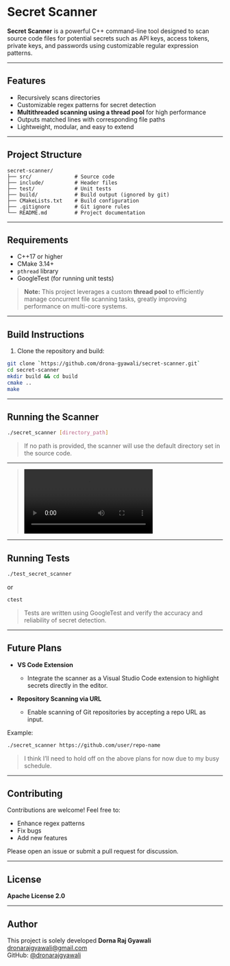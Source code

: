 # Secret Scanner

**Secret Scanner** is a powerful C++ command-line tool designed to scan source code files for potential secrets such as API keys, access tokens, private keys, and passwords using customizable regular expression patterns.

---

## Features

* Recursively scans directories
* Customizable regex patterns for secret detection
* **Multithreaded scanning using a thread pool** for high performance
* Outputs matched lines with corresponding file paths
* Lightweight, modular, and easy to extend

---

## Project Structure

```
secret-scanner/
├── src/              # Source code
├── include/          # Header files
├── test/             # Unit tests
├── build/            # Build output (ignored by git)
├── CMakeLists.txt    # Build configuration
├── .gitignore        # Git ignore rules
└── README.md         # Project documentation
```

---

## Requirements

* C++17 or higher
* CMake 3.14+
* `pthread` library
* GoogleTest (for running unit tests)

> **Note:** This project leverages a custom **thread pool** to efficiently manage concurrent file scanning tasks, greatly improving performance on multi-core systems.

---

## Build Instructions

1. Clone the repository and build:

```bash
git clone `https://github.com/drona-gyawali/secret-scanner.git`
cd secret-scanner
mkdir build && cd build
cmake ..
make
```

---

## Running the Scanner

```bash
./secret_scanner [directory_path]
```

> If no path is provided, the scanner will use the default directory set in the source code.

---

> <video controls src=" assets/video.mp4" title="Title"></video>

---
## Running Tests

```bash
./test_secret_scanner
```

or

```bash
ctest
```

> Tests are written using GoogleTest and verify the accuracy and reliability of secret detection.

---

## Future Plans

* **VS Code Extension**

  * Integrate the scanner as a Visual Studio Code extension to highlight secrets directly in the editor.

* **Repository Scanning via URL**

  * Enable scanning of Git repositories by accepting a repo URL as input.

Example:

```bash
./secret_scanner https://github.com/user/repo-name
```

> I think I’ll need to hold off on the above plans for now due to my busy schedule.

---

## Contributing

Contributions are welcome! Feel free to:

* Enhance regex patterns
* Fix bugs
* Add new features

Please open an issue or submit a pull request for discussion.

---

## License

**Apache License 2.0**

---

## Author

This project is solely developed **Dorna Raj Gyawali** <dronarajgyawali@gmail.com>  
GitHub: [@dronarajgyawali](https://github.com/drona-gyawali)